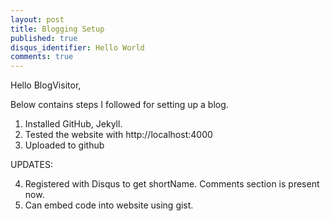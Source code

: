 ```yaml
---
layout: post
title: Blogging Setup
published: true
disqus_identifier: Hello World
comments: true
---
```


Hello BlogVisitor,

Below contains steps I followed for setting up a blog.

1. Installed GitHub, Jekyll.
2. Tested the website with http://localhost:4000
3. Uploaded to github

UPDATES:

4. Registered  with Disqus to get shortName. Comments section is present now.
5. Can embed code into website using gist.
  

